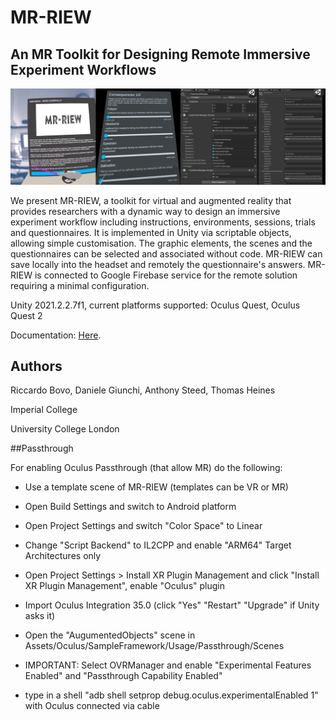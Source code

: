 # MR-RIEW

## An MR Toolkit for Designing Remote Immersive Experiment Workflows

<p align="center">
  <img src="media/teaser_VRMR.png">
</p>

We present MR-RIEW, a toolkit for virtual and augmented reality that provides researchers with a dynamic way to design an immersive experiment workflow including instructions, environments, sessions, trials and questionnaires. It is implemented in Unity via scriptable objects, allowing simple customisation. The graphic elements, the scenes and the questionnaires can be selected and associated without code. MR-RIEW can save locally into the headset and remotely the questionnaire's answers. MR-RIEW is connected to Google Firebase service for the remote solution requiring a minimal configuration.

Unity 2021.2.2.7f1, current platforms supported: Oculus Quest, Oculus Quest 2

Documentation: [Here](https://github.com/CrowdVRLab/MR-RIEW/blob/main/HowToUse.md).


## Authors

Riccardo Bovo, Daniele Giunchi, Anthony Steed, Thomas Heines


Imperial College

University College London


##Passthrough

For enabling Oculus Passthrough (that allow MR) do the following:

- Use a template scene of MR-RIEW (templates can be VR or MR)

- Open Build Settings and switch to Android platform

- Open Project Settings and switch "Color Space" to Linear

- Change "Script Backend" to IL2CPP and enable "ARM64" Target Architectures only

- Open Project Settings > Install XR Plugin Management and click "Install XR Plugin Management", enable "Oculus" plugin

- Import Oculus Integration 35.0 (click "Yes" "Restart" "Upgrade" if Unity asks it)

- Open the "AugumentedObjects" scene in Assets/Oculus/SampleFramework/Usage/Passthrough/Scenes

- IMPORTANT: Select OVRManager and enable "Experimental Features Enabled" and "Passthrough Capability Enabled"

- type in a shell "adb shell setprop debug.oculus.experimentalEnabled 1" with Oculus connected via cable
